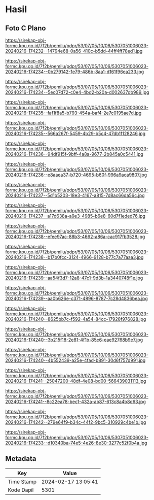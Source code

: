 # Hasil

## Foto C Plano

https://sirekap-obj-formc.kpu.go.id/7f2b/pemilu/pdpr/53/07/05/10/06/5307051006023-20240216-174232--14794e68-0a56-410c-b5dd-44ff4ff78ed1.jpg

https://sirekap-obj-formc.kpu.go.id/7f2b/pemilu/pdpr/53/07/05/10/06/5307051006023-20240216-174234--0b279142-1e79-486b-8aa1-d161f96ea233.jpg

https://sirekap-obj-formc.kpu.go.id/7f2b/pemilu/pdpr/53/07/05/10/06/5307051006023-20240216-174234--5ec07d72-c0e4-4bd2-b20a-d002637db989.jpg

https://sirekap-obj-formc.kpu.go.id/7f2b/pemilu/pdpr/53/07/05/10/06/5307051006023-20240216-174235--faf1f8a5-b793-454a-baf4-2e7c0195ae7d.jpg

https://sirekap-obj-formc.kpu.go.id/7f2b/pemilu/pdpr/53/07/05/10/06/5307051006023-20240216-174235--566a267f-5459-4b29-b5c4-47db1f128246.jpg

https://sirekap-obj-formc.kpu.go.id/7f2b/pemilu/pdpr/53/07/05/10/06/5307051006023-20240216-174236--94df915f-9bff-4a8a-9677-2b845a0c5441.jpg

https://sirekap-obj-formc.kpu.go.id/7f2b/pemilu/pdpr/53/07/05/10/06/5307051006023-20240216-174236--e8aaea37-b720-4695-b60f-996a9aca9807.jpg

https://sirekap-obj-formc.kpu.go.id/7f2b/pemilu/pdpr/53/07/05/10/06/5307051006023-20240216-174237--5d1b5203-18e3-4167-a815-7d8ac66da56c.jpg

https://sirekap-obj-formc.kpu.go.id/7f2b/pemilu/pdpr/53/07/05/10/06/5307051006023-20240216-174237--a17d638a-a9e3-4985-b6e8-60d7f1eded76.jpg

https://sirekap-obj-formc.kpu.go.id/7f2b/pemilu/pdpr/53/07/05/10/06/5307051006023-20240216-174238--efee97ac-88b3-4662-a86a-cac917fb3528.jpg

https://sirekap-obj-formc.kpu.go.id/7f2b/pemilu/pdpr/53/07/05/10/06/5307051006023-20240216-174238--b17b0fcc-3124-4966-9128-b77c7a77aaa3.jpg

https://sirekap-obj-formc.kpu.go.id/7f2b/pemilu/pdpr/53/07/05/10/06/5307051006023-20240216-174239--aa54f3d7-12a8-47c1-9d3b-1a3440748f1e.jpg

https://sirekap-obj-formc.kpu.go.id/7f2b/pemilu/pdpr/53/07/05/10/06/5307051006023-20240216-174239--aa0b626e-c371-4896-8787-7c28d4836bea.jpg

https://sirekap-obj-formc.kpu.go.id/7f2b/pemilu/pdpr/53/07/05/10/06/5307051006023-20240216-174240--8625bb7c-f592-4a54-84cc-17928f976828.jpg

https://sirekap-obj-formc.kpu.go.id/7f2b/pemilu/pdpr/53/07/05/10/06/5307051006023-20240216-174240--3b215f18-2e81-4f1b-85c6-eae92768b9e7.jpg

https://sirekap-obj-formc.kpu.go.id/7f2b/pemilu/pdpr/53/07/05/10/06/5307051006023-20240216-174240--4b552439-a25e-4fad-b891-30d6f757d991.jpg

https://sirekap-obj-formc.kpu.go.id/7f2b/pemilu/pdpr/53/07/05/10/06/5307051006023-20240216-174241--25047200-48df-4e08-bd00-566439031113.jpg

https://sirekap-obj-formc.kpu.go.id/7f2b/pemilu/pdpr/53/07/05/10/06/5307051006023-20240216-174241--8c22ea78-bec1-432a-ab87-613c8a4b8d63.jpg

https://sirekap-obj-formc.kpu.go.id/7f2b/pemilu/pdpr/53/07/05/10/06/5307051006023-20240216-174242--279e64f9-b34c-44f2-9bc5-310929c4be1b.jpg

https://sirekap-obj-formc.kpu.go.id/7f2b/pemilu/pdpr/53/07/05/10/06/5307051006023-20240216-174233--d10340ba-74e5-4e26-8e30-3277c52f0b4a.jpg


## Metadata

| Key        | Value               |
| ---------- | ------------------- |
| Time Stamp | 2024-02-17 13:05:41 |
| Kode Dapil | 5301                |



